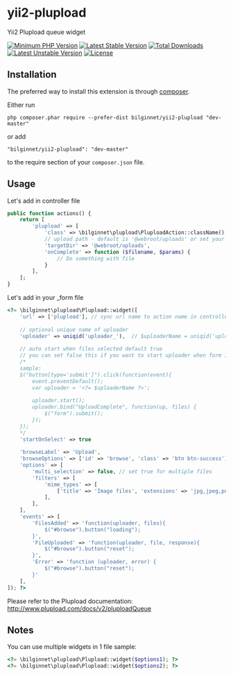 # yii2-plupload
Yii2 Plupload queue widget

[![Minimum PHP Version](http://img.shields.io/badge/php-%3E%3D%205.4-8892BF.svg)](https://php.net/)
[![Latest Stable Version](https://poser.pugx.org/bilginnet/yii2-plupload/v/stable)](https://packagist.org/packages/bilginnet/yii2-plupload)
[![Total Downloads](https://poser.pugx.org/bilginnet/yii2-plupload/downloads)](https://packagist.org/packages/bilginnet/yii2-plupload)
[![Latest Unstable Version](https://poser.pugx.org/bilginnet/yii2-plupload/v/unstable)](https://packagist.org/packages/bilginnet/yii2-plupload)
[![License](https://poser.pugx.org/bilginnet/yii2-plupload/license)](https://packagist.org/packages/bilginnet/yii2-parpluploadser)

Installation
------------

The preferred way to install this extension is through [composer](http://getcomposer.org/download/).

Either run

```
php composer.phar require --prefer-dist bilginnet/yii2-plupload "dev-master"
```

or add

```
"bilginnet/yii2-plupload": "dev-master"
```
to the require section of your `composer.json` file.


Usage
-----

Let's add in controller file
````php
public function actions() {
    return [
        'plupload' => [
            'class' => \bilginnet\plupload\PluploadAction::className(),
            // upload path - default is '@webroot/uploads' or set your path sample: '@yourpath'
            'targetDir' => '@webroot/uploads',
            'onComplete' => function ($filename, $params) {
                // Do something with file
            }
        ],
    ];
}
````

Let's add in your _form file
````php
<?= \bilginnet\plupload\Plupload::widget([
    'url' => ['plupload'], // sync url name to action name in controller file
    
    // optional unique name of uploader
    'uploader' => uniqid('uploader_'),  // $uploaderName = uniqid('uploader_');
    
    // auto start when files selected default true
    // you can set false this if you want to start uploader when form is submit
    /* 
    sample: 
    $("button[type='submit']").click(function(event){
        event.preventDefault(); 
        var uploader = '<?= $uploaderName ?>';
        
        uploader.start();        
        uploader.bind("UploadComplete", function(up, files) {
            $("form").submit();
        });
    }); 
    */
    'startOnSelect' => true
    
    'browseLabel' => 'Upload',
    'browseOptions' => ['id' => 'browse', 'class' => 'btn btn-success'],
    'options' => [
        'multi_selection' => false, // set true for multiple files
        'filters' => [
            'mime_types' => [
                ['title' => 'Image files', 'extensions' => 'jpg,jpeg,png,gif'],                
            ],
        ],
    ],
    'events' => [
        'FilesAdded' => 'function(uploader, files){                            
            $("#browse").button("loading");
        }',
        'FileUploaded' => 'function(uploader, file, response){
            $("#browse").button("reset");
        }',
        'Error' => 'function (uploader, error) {                            
            $("#browse").button("reset");
        }'
    ],
]); ?>
````

Please refer to the Plupload documentation: http://www.plupload.com/docs/v2/pluploadQueue


Notes
-----
You can use multiple widgets in 1 file 
sample:
````php
<?= \bilginnet\plupload\Plupload::widget($options1); ?>
<?= \bilginnet\plupload\Plupload::widget($options2); ?>
````
